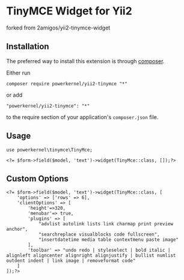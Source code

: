 # TinyMCE Widget for Yii2
forked from 2amigos/yii2-tinymce-widget

## Installation

The preferred way to install this extension is through [composer](http://getcomposer.org/download/).

Either run

```
composer require powerkernel/yii2-tinymce "*"
```
or add

```
"powerkernel/yii2-tinymce": "*"
```

to the require section of your application's `composer.json` file.

## Usage


```
use powerkernel\tinymce\TinyMce;

<?= $form->field($model, 'text')->widget(TinyMce::class, []);?>
```

## Custom Options
```
<?= $form->field($model, 'text')->widget(TinyMce::class, [
    'options' => ['rows' => 6],
    'clientOptions' => [
        'height'=>320,
        'menubar'=> true,
        'plugins' => [
            "advlist autolink lists link charmap print preview anchor",
            "searchreplace visualblocks code fullscreen",
            "insertdatetime media table contextmenu paste image"
        ],
        'toolbar' => "undo redo | styleselect | bold italic | alignleft aligncenter alignright alignjustify | bullist numlist outdent indent | link image | removeformat code"
    ]    
]);?>
```
